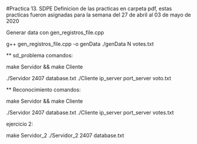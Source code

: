 #Practica 13.  SDPE 
Definicion de las practicas en carpeta pdf, estas practicas fueron asignadas para la semana del 27 de abril al 03 de mayo de 2020

Generar data con gen_registros_file.cpp

g++ gen_registros_file.cpp -o genData
./genData N votes.txt

** sd_problema comandos:

make Servidor && make Cliente

./Servidor 2407 database.txt
./Cliente ip_server port_server voto.txt

** Reconocimiento comandos:

make Servidor && make Cliente

./Servidor 2407 database.txt
./Cliente ip_server port_server votes.txt

ejercicio 2:

make Servidor_2
./Servidor_2 2407 database.txt

